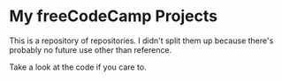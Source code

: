 # My freeCodeCamp Projects

This is a repository of repositories. I didn't split them up because there's probably no future use other than reference.

Take a look at the code if you care to.